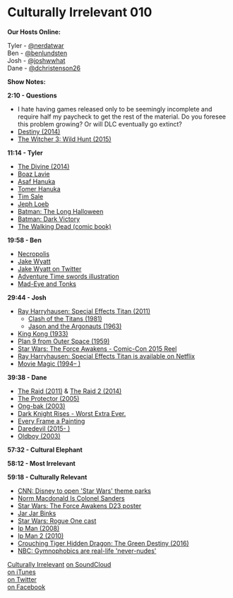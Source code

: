 # Culturally Irrelevant 010

**Our Hosts Online:**  

Tyler - [@nerdatwar]  
Ben - [@benlundsten]  
Josh - [@joshwwhat]  
Dane - [@dchristenson26]  

**Show Notes:**

**2:10 - Questions**

 - I hate having games released only to be seemingly incomplete and require half my paycheck to get the rest of the material. Do you foresee this problem growing? Or will DLC eventually go extinct?
 - [Destiny (2014)](https://goo.gl/zANg7z)
 - [The Witcher 3: Wild Hunt (2015)](https://en.wikipedia.org/wiki/The_Witcher_3:_Wild_Hunt)

**11:14 - Tyler**  

 - [The Divine (2014)](http://www.amazon.com/The-Divine-Boaz-Lavie/dp/1596436743)
 - [Boaz Lavie](https://en.wikipedia.org/wiki/Boaz_Lavie)
 - [Asaf Hanuka](http://www.asafhanuka.com/)
 - [Tomer Hanuka](http://thanuka.com/)
 - [Tim Sale](http://www.comicvine.com/tim-sale/4040-5543/)
 - [Jeph Loeb](http://www.comicvine.com/jeph-loeb/4040-40472/)
 - [Batman: The Long Halloween](http://www.comicvine.com/the-long-halloween/4045-49938/)
 - [Batman: Dark Victory](http://www.comicvine.com/batman-dark-victory/4050-51400/)
 - [The Walking Dead (comic book)](http://www.comicvine.com/the-walking-dead/4050-18166/)

**19:58 - Ben**  

 - [Necropolis](http://necropoliscomic.tumblr.com/post/118905492171/prologue)
 - [Jake Wyatt](http://jakewyattriot.tumblr.com/)
 - [Jake Wyatt on Twitter](https://twitter.com/jakewyattriot)
 - [Adventure Time swords illustration](https://twitter.com/jakewyattriot/status/591652925312634880)
- [Mad-Eye and Tonks](http://jakewyattriot.tumblr.com/post/107472648603/wizardingwednesday-mad-eye-moody-by-jake)

**29:44 - Josh**  

 - [Ray Harryhausen: Special Effects Titan (2011)](http://www.imdb.com/title/tt1839590/)
     - [Clash of the Titans (1981)](http://www.imdb.com/title/tt0082186/)
     - [Jason and the Argonauts (1963)](http://www.imdb.com/title/tt0057197/)
 - [King Kong (1933)](http://www.imdb.com/title/tt0024216/)
 - [Plan 9 from Outer Space (1959)](http://www.imdb.com/title/tt0052077/)
 - [Star Wars: The Force Awakens - Comic-Con 2015 Reel](https://www.youtube.com/watch?v=CTNJ51ghzdY)
 - [Ray Harryhausen: Special Effects Titan is available on Netflix](http://www.netflix.com/search/ray%2520harry?jbv=70282490&jbp=0&jbr=0)
 - [Movie Magic (1994– )](http://www.imdb.com/title/tt0108865/)

**39:38 - Dane**  

 - [The Raid (2011)](http://www.imdb.com/title/tt1899353/) & [The Raid 2 (2014)](http://www.imdb.com/title/tt2265171/)
 - [The Protector (2005)](http://www.imdb.com/title/tt0427954/)
 - [Ong-bak (2003)](http://www.imdb.com/title/tt0368909/)
 - [Dark Knight Rises - Worst Extra Ever.](https://www.youtube.com/watch?v=Ja8cHYtF8n4)
 - [Every Frame a Painting](https://www.youtube.com/user/everyframeapainting)
 - [Daredevil (2015- )](http://www.imdb.com/title/tt3322312/)
 - [Oldboy (2003)](http://www.imdb.com/title/tt0364569/)

**57:32 - Cultural Elephant**

**58:12 - Most Irrelevant**

**59:18 - Culturally Relevant**

 - [CNN: Disney to open 'Star Wars' theme parks](http://www.cnn.com/2015/08/17/travel/disney-star-wars-parks/)
 - [Norm Macdonald Is Colonel Sanders](https://www.youtube.com/watch?v=grqjClY1110)
 - [Star Wars: The Force Awakens D23 poster](http://www.theverge.com/2015/8/15/9160071/star-wars-force-awakens-movie-poster)
 - [Jar Jar Binks](https://www.youtube.com/watch?v=9jmF900DHKk)
 - [Star Wars: Rogue One cast](http://www.wired.com/2015/08/star-wars-rogue-one-cast/)
 - [Ip Man (2008)](http://www.imdb.com/title/tt1220719/)
 - [Ip Man 2 (2010)](http://www.imdb.com/title/tt1386932/)
 - [Crouching Tiger Hidden Dragon: The Green Destiny (2016)](http://www.imdb.com/title/tt2652118/)
 - [NBC: Gymnophobics are real-life 'never-nudes'](http://bodyodd.nbcnews.com/_news/2013/05/17/18235807-gymnophobics-are-real-life-never-nudes?lite)

[Culturally Irrelevant](http://www.culturallyirrelevant.com/)
[on SoundCloud](https://soundcloud.com/culturally-irrelevant)  
[on iTunes](https://itun.es/i6Lj4FQ)  
[on Twitter](https://twitter.com/cirrelevantpod)  
[on Facebook](https://www.facebook.com/culturallyirrelevant)  

[@nerdatwar]: http://twitter.com/nerdatwar
[@benlundsten]: http://twitter.com/benlundsten
[@joshwwhat]: http://twitter.com/joshwwhat
[@dchristenson26]: https://twitter.com/dchristenson26

